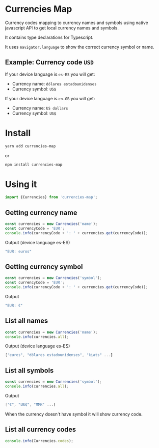 # Currencies Map
Currency codes mapping to currency names and symbols using native javascript API to get local currency names and symbols.

It contains type declarations for Typescript.

It uses `navigator.language` to show the correct currency symbol or name.

## Example: Currency code `USD`
If your device language is `es-ES` you will get:
- Currency name: `dólares estadounidenses`
- Currency symbol: `US$`

If your device language is `en-GB` you will get:
- Currency name: `US dollars`
- Currency symbol: `US$`

# Install
```bash
yarn add currencies-map
```
or
```bash
npm install currencies-map
```

# Using it
```javascript
import {Currencies} from 'currencies-map';
```

## Getting currency name
```javascript
const currencies = new Currencies('name');
const currencyCode = 'EUR';
console.info(currencyCode + ': ' + currencies.get(currencyCode));
```
Output (device language es-ES)
```javascript
"EUR: euros"
```

## Getting currency symbol
```javascript
const currencies = new Currencies('symbol');
const currencyCode = 'EUR';
console.info(currencyCode + ': ' + currencies.get(currencyCode));
```
Output
```javascript
"EUR: €"
```

## List all names
```javascript
const currencies = new Currencies('name');
console.info(currencies.all);
```
Output (device language es-ES)
```javascript
["euros", "dólares estadounidenses", "kiats" ...]
```

## List all symbols
```javascript
const currencies = new Currencies('symbol');
console.info(currencies.all);
```
Output
```javascript
["€", "US$", "MMK" ...]
```
When the currency doesn't have symbol it will show currency code.

## List all currency codes
```javascript
console.info(Currencies.codes);
```

